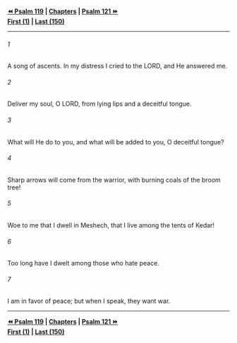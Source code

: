  
**[⏪ Psalm 119](./Psalm%20119.md) | [Chapters](./_index.md) | [Psalm 121 ⏩](./Psalm%20121.md)**  
**[First (1)](./Psalm%201.md) | [Last (150)](./Psalm%20150.md)**  
  
---  
  
###### 1  
A song of ascents. In my distress I cried to the LORD, and He answered me.  
  
###### 2  
Deliver my soul, O LORD, from lying lips and a deceitful tongue.  
  
###### 3  
What will He do to you, and what will be added to you, O deceitful tongue?  
  
###### 4  
Sharp arrows will come from the warrior, with burning coals of the broom tree!  
  
###### 5  
Woe to me that I dwell in Meshech, that I live among the tents of Kedar!  
  
###### 6  
Too long have I dwelt among those who hate peace.  
  
###### 7  
I am in favor of peace; but when I speak, they want war.  
  
  
---  
  
**[⏪ Psalm 119](./Psalm%20119.md) | [Chapters](./_index.md) | [Psalm 121 ⏩](./Psalm%20121.md)**  
**[First (1)](./Psalm%201.md) | [Last (150)](./Psalm%20150.md)**  
  
